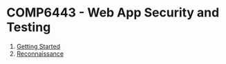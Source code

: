 # COMP6443 - Web App Security and Testing

1. [Getting Started](https://github.com/hillaryychan/COMP6443/blob/master/notes/00_Getting-Started.md)
2. [Reconnaissance](https://github.com/hillaryychan/COMP6443/blob/master/notes/)
